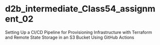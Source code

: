 # d2b_intermediate_Class54_assignment_02
Setting Up a CI/CD Pipeline for Provisioning Infrastructure with Terraform and Remote State Storage in an S3 Bucket Using GitHub Actions
